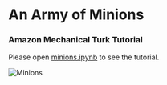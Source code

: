 # An Army of Minions

### Amazon Mechanical Turk Tutorial

Please open [minions.ipynb](https://github.com/maebert/mturk-tutorial/blob/master/minions.ipynb) to see the tutorial.

![Minions](https://github.com/maebert/mturk-tutorial/raw/master/minions.png)
